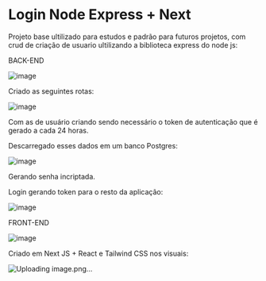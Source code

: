# Login Node Express + Next 
Projeto base ultilizado para estudos e padrão para futuros projetos, com crud de criação de usuario ultilizando a biblioteca express do node js:

BACK-END

![image](https://github.com/user-attachments/assets/70fc520a-52b0-4013-b9ea-410f6a84b429)


Criado as seguintes rotas:

![image](https://github.com/user-attachments/assets/93ed19fe-5515-4f9f-8256-1e2751d2aba7)

Com as de usuário criando sendo necessário o token de autenticação que é gerado a cada 24 horas.

Descarregado esses dados em um banco Postgres:

![image](https://github.com/user-attachments/assets/40bfdfc2-4e7b-486e-91cf-189125be46f9)


Gerando senha incriptada.

Login gerando token para o resto da aplicação:

![image](https://github.com/user-attachments/assets/650954f1-87b8-44ed-b2aa-12a10e0c495d)


FRONT-END

![image](https://github.com/user-attachments/assets/f01ee85f-5427-49f2-a950-1dc1972b9ca7)

Criado em Next JS + React e Tailwind CSS nos visuais:

![Uploading image.png…]()
